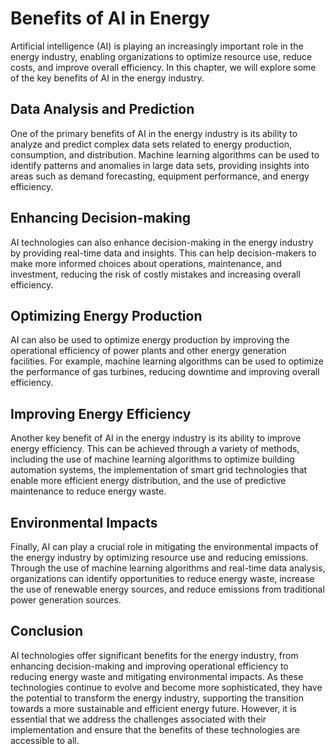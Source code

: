 Benefits of AI in Energy
=========================================================

Artificial intelligence (AI) is playing an increasingly important role in the energy industry, enabling organizations to optimize resource use, reduce costs, and improve overall efficiency. In this chapter, we will explore some of the key benefits of AI in the energy industry.

Data Analysis and Prediction
----------------------------

One of the primary benefits of AI in the energy industry is its ability to analyze and predict complex data sets related to energy production, consumption, and distribution. Machine learning algorithms can be used to identify patterns and anomalies in large data sets, providing insights into areas such as demand forecasting, equipment performance, and energy efficiency.

Enhancing Decision-making
-------------------------

AI technologies can also enhance decision-making in the energy industry by providing real-time data and insights. This can help decision-makers to make more informed choices about operations, maintenance, and investment, reducing the risk of costly mistakes and increasing overall efficiency.

Optimizing Energy Production
----------------------------

AI can also be used to optimize energy production by improving the operational efficiency of power plants and other energy generation facilities. For example, machine learning algorithms can be used to optimize the performance of gas turbines, reducing downtime and improving overall efficiency.

Improving Energy Efficiency
---------------------------

Another key benefit of AI in the energy industry is its ability to improve energy efficiency. This can be achieved through a variety of methods, including the use of machine learning algorithms to optimize building automation systems, the implementation of smart grid technologies that enable more efficient energy distribution, and the use of predictive maintenance to reduce energy waste.

Environmental Impacts
---------------------

Finally, AI can play a crucial role in mitigating the environmental impacts of the energy industry by optimizing resource use and reducing emissions. Through the use of machine learning algorithms and real-time data analysis, organizations can identify opportunities to reduce energy waste, increase the use of renewable energy sources, and reduce emissions from traditional power generation sources.

Conclusion
----------

AI technologies offer significant benefits for the energy industry, from enhancing decision-making and improving operational efficiency to reducing energy waste and mitigating environmental impacts. As these technologies continue to evolve and become more sophisticated, they have the potential to transform the energy industry, supporting the transition towards a more sustainable and efficient energy future. However, it is essential that we address the challenges associated with their implementation and ensure that the benefits of these technologies are accessible to all.
